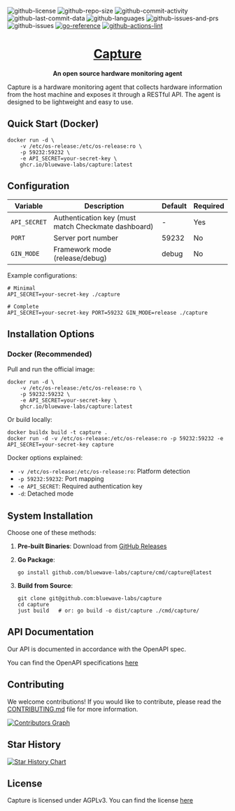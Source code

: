 ![github-license](https://img.shields.io/github/license/bluewave-labs/capture)
![github-repo-size](https://img.shields.io/github/repo-size/bluewave-labs/capture)
![github-commit-activity](https://img.shields.io/github/commit-activity/w/bluewave-labs/capture)
![github-last-commit-data](https://img.shields.io/github/last-commit/bluewave-labs/capture)
![github-languages](https://img.shields.io/github/languages/top/bluewave-labs/capture)
![github-issues-and-prs](https://img.shields.io/github/issues-pr/bluewave-labs/capture)
![github-issues](https://img.shields.io/github/issues/bluewave-labs/capture)
[![go-reference](https://pkg.go.dev/badge/github.com/bluewave-labs/capture.svg)](https://pkg.go.dev/github.com/bluewave-labs/capture)
[![github-actions-lint](https://github.com/bluewave-labs/capture/actions/workflows/lint.yml/badge.svg)](https://github.com/bluewave-labs/capture/actions/workflows/lint.yml)

<h1 align="center"><a href="https://bluewavelabs.ca" target="_blank">Capture</a></h1>

<p align="center"><strong>An open source hardware monitoring agent</strong></p>

Capture is a hardware monitoring agent that collects hardware information from the host machine and exposes it through a RESTful API. The agent is designed to be lightweight and easy to use.

## Quick Start (Docker)

```shell
docker run -d \
    -v /etc/os-release:/etc/os-release:ro \
    -p 59232:59232 \
    -e API_SECRET=your-secret-key \
    ghcr.io/bluewave-labs/capture:latest
```

## Configuration

| Variable     | Description                          | Default | Required |
| ------------ | ------------------------------------ | ------- | -------- |
| `API_SECRET` | Authentication key (must match Checkmate dashboard) | - | Yes |
| `PORT`       | Server port number                   | 59232   | No       |
| `GIN_MODE`   | Framework mode (release/debug)       | debug   | No       |

Example configurations:

```shell
# Minimal
API_SECRET=your-secret-key ./capture

# Complete
API_SECRET=your-secret-key PORT=59232 GIN_MODE=release ./capture
```

## Installation Options

### Docker (Recommended)

Pull and run the official image:

```shell
docker run -d \
    -v /etc/os-release:/etc/os-release:ro \
    -p 59232:59232 \
    -e API_SECRET=your-secret-key \
    ghcr.io/bluewave-labs/capture:latest
```

Or build locally:

```shell
docker buildx build -t capture .
docker run -d -v /etc/os-release:/etc/os-release:ro -p 59232:59232 -e API_SECRET=your-secret-key capture
```

Docker options explained:

- `-v /etc/os-release:/etc/os-release:ro`: Platform detection
- `-p 59232:59232`: Port mapping
- `-e API_SECRET`: Required authentication key
- `-d`: Detached mode

## System Installation

Choose one of these methods:

1. **Pre-built Binaries**: Download from [GitHub Releases](https://github.com/bluewave-labs/capture/releases)

2. **Go Package**:

   ```shell
   go install github.com/bluewave-labs/capture/cmd/capture@latest
   ```

3. **Build from Source**:

   ```shell
   git clone git@github.com:bluewave-labs/capture
   cd capture
   just build   # or: go build -o dist/capture ./cmd/capture/
   ```

## API Documentation

Our API is documented in accordance with the OpenAPI spec.

You can find the OpenAPI specifications [here](https://github.com/bluewave-labs/capture/blob/develop/openapi.yml)

## Contributing

We welcome contributions! If you would like to contribute, please read the [CONTRIBUTING.md](./CONTRIBUTING.md) file for more information.

<a href="https://github.com/bluewave-labs/capture/graphs/contributors">
  <img alt="Contributors Graph" src="https://contrib.rocks/image?repo=bluewave-labs/capture" />
</a>

## Star History

[![Star History Chart](https://api.star-history.com/svg?repos=bluewave-labs/capture&type=Date)](https://www.star-history.com/#bluewave-labs/capture&Date)

## License

Capture is licensed under AGPLv3. You can find the license [here](./LICENSE)
